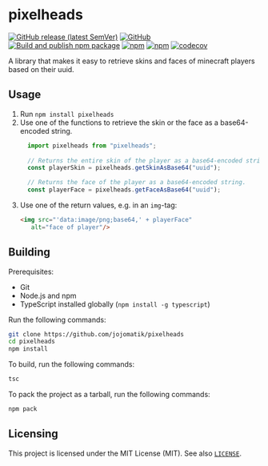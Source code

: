 # pixelheads
[![GitHub release (latest SemVer)](https://img.shields.io/github/v/release/jojomatik/pixelheads?sort=semver)](https://github.com/jojomatik/pixelheads/releases) [![GitHub](https://img.shields.io/github/license/jojomatik/pixelheads)](LICENSE) [![Build and publish npm package](https://github.com/jojomatik/pixelheads/actions/workflows/publish.yml/badge.svg)](https://github.com/jojomatik/pixelheads/actions/workflows/publish.yml) [![npm](https://img.shields.io/npm/v/pixelheads)](https://www.npmjs.com/package/pixelheads) [![npm](https://img.shields.io/npm/dw/pixelheads)](https://www.npmjs.com/package/pixelheads) [![codecov](https://codecov.io/gh/jojomatik/pixelheads/branch/beta/graph/badge.svg?token=DIUKTCHYRJ)](https://codecov.io/gh/jojomatik/pixelheads)

A library that makes it easy to retrieve skins and faces of minecraft players based on their uuid.

## Usage
1. Run `npm install pixelheads`
2. Use one of the functions to retrieve the skin or the face as a base64-encoded string.
   ```ts
     import pixelheads from "pixelheads";
     
     // Returns the entire skin of the player as a base64-encoded string. 
     const playerSkin = pixelheads.getSkinAsBase64("uuid"); 
   
     // Returns the face of the player as a base64-encoded string.
     const playerFace = pixelheads.getFaceAsBase64("uuid"); 
   ```
3. Use one of the return values, e.g. in an `img`-tag:
   ```html
   <img src="'data:image/png;base64,' + playerFace" 
      alt="face of player"/>
   ```

## Building
Prerequisites:
- Git
- Node.js and npm
- TypeScript installed globally (`npm install -g typescript`)

Run the following commands:
```sh
git clone https://github.com/jojomatik/pixelheads
cd pixelheads
npm install
```

To build, run the following commands:
```sh
tsc
```

To pack the project as a tarball, run the following commands:
```sh
npm pack
```

## Licensing
This project is licensed under the MIT License (MIT). See also [`LICENSE`](LICENSE).
